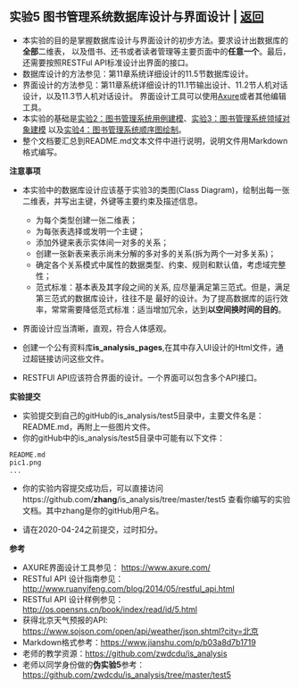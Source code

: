 ﻿<!-- markdownlint-disable MD033-->
<!-- 禁止MD033类型的警告 https://www.npmjs.com/package/markdownlint -->

## 实验5 图书管理系统数据库设计与界面设计 | [返回](./README.md)

- 本实验的目的是掌握数据库设计与界面设计的初步方法。要求设计出数据库的<b>全部</b>二维表，
  以及借书、还书或者读者管理等主要页面中的<b>任意一个</b>。最后，还需要按照RESTFul API标准设计出界面的接口。
- 数据库设计的方法参见：第11章系统详细设计的11.5节数据库设计。
- 界面设计的方法参见：第11章系统详细设计的11.1节输出设计、11.2节人机对话设计，以及11.3节人机对话设计。
  界面设计工具可以使用[Axure](https://www.axure.com/)或者其他编辑工具。
- 本实验的基础是[实验2：图书管理系统用例建模](./test2.md)、[实验3：图书管理系统领域对象建模](./test3.md)
  以及[实验4：图书管理系统顺序图绘制](./test4.md)。
- 整个文档要汇总到README.md文本文件中进行说明，说明文件用Markdown格式编写。

<b>注意事项</b>

- 本实验中的数据库设计应该基于实验3的类图(Class Diagram)，绘制出每一张二维表，并写出主键，外键等主要约束及描述信息。
    - 为每个类型创建一张二维表；
    - 为每张表选择或发明一个主键；
    - 添加外键来表示实体间一对多的关系；
    - 创建一张新表来表示尚未分解的多对多的关系(拆为两个一对多关系)；
    - 确定各个关系模式中属性的数据类型、约束、规则和默认值，考虑域完整性；
    - 范式标准：基本表及其字段之间的关系, 应尽量满足第三范式。但是，满足第三范式的数据库设计，往往不是
     最好的设计。为了提高数据库的运行效率，常常需要降低范式标准：适当增加冗余，达到<b>以空间换时间的目的</b>。

- 界面设计应当清晰，直观，符合人体感观。

- 创建一个公有资料库**is_analysis_pages**,在其中存入UI设计的Html文件，通过超链接访问这些文件。

- RESTFUl API应该符合界面的设计。一个界面可以包含多个API接口。

<b>实验提交</b>

- 实验提交到自己的gitHub的is_analysis/test5目录中，主要文件名是：README.md，再附上一些图片文件。
- 你的gitHub中的is_analysis/test5目录中可能有以下文件：

``` filelist
README.md
pic1.png
...
```

- 你的实验内容提交成功后，可以直接访问https://github.com/<b>zhang</b>/is_analysis/tree/master/test5
查看你编写的实验文档。其中zhang是你的gitHub用户名。

- 请在2020-04-24之前提交，过时扣分。

<b>参考</b>

- AXURE界面设计工具参见： https://www.axure.com/
- RESTful API 设计指南参见：http://www.ruanyifeng.com/blog/2014/05/restful_api.html
- RESTful API 设计样例参见：http://os.opensns.cn/book/index/read/id/5.html
- 获得北京天气预报的API: https://www.sojson.com/open/api/weather/json.shtml?city=北京
- Markdown格式参考：https://www.jianshu.com/p/b03a8d7b1719
- 老师的教学资源：https://github.com/zwdcdu/is_analysis
- 老师以同学身份做的<b>伪实验5</b>参考：https://github.com/zwdcdu/is_analysis/tree/master/test5